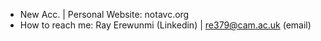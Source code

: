 - New Acc. | Personal Website: notavc.org 
- How to reach me: Ray Erewunmi (Linkedin) | re379@cam.ac.uk (email)

<!---
Ray3R3/Ray3R3 is a ✨ special ✨ repository because its `README.md` (this file) appears on your GitHub profile.
You can click the Preview link to take a look at your changes.
--->
